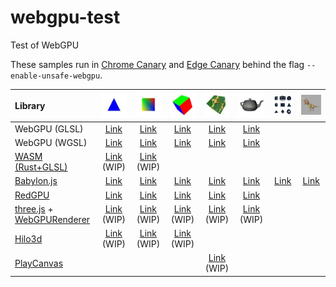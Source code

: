# webgpu-test
Test of WebGPU

These samples run in [Chrome Canary](http://chrome.com/canary) and [Edge Canary](https://www.microsoftedgeinsider.com/en-us/download) behind the flag `--enable-unsafe-webgpu`.

|Library                                                                                                                                                         |![](assets/screenshot/triangle.jpg)                                                  |![](assets/screenshot/square.jpg)                                                   |![](assets/screenshot/cube.jpg)                                                      |![](assets/screenshot/texture.jpg)                                                      |![](assets/screenshot/teapot.jpg)                                                       |![](assets/screenshot/primitive.jpg)                                                |![](assets/screenshot/complex.jpg)                                                  |
|:---------------------------------------------------------------------------------------------------------------------------------------------------------------|:-----------------------------------------------------------------------------------:|:----------------------------------------------------------------------------------:|:-----------------------------------------------------------------------------------:|:--------------------------------------------------------------------------------------:|:---------------------------------------------------------------------------------------:|:----------------------------------------------------------------------------------:|:----------------------------------------------------------------------------------:|
|WebGPU (GLSL)                                                                                                                                                   |[Link](https://cx20.github.io/webgpu-test/examples/webgpu_glsl/triangle/index.html)  |[Link](https://cx20.github.io/webgpu-test/examples/webgpu_glsl/square/index.html)   |[Link](https://cx20.github.io/webgpu-test/examples/webgpu_glsl/cube/index.html)      |[Link](https://cx20.github.io/webgpu-test/examples/webgpu_glsl/texture/index.html)      |[Link](https://cx20.github.io/webgpu-test/examples/webgpu_glsl/teapot/index.html)        |                                                                                    |                                                                                    |
|WebGPU (WGSL)                                                                                                                                                   |[Link](https://cx20.github.io/webgpu-test/examples/webgpu_wgsl/triangle/index.html)  |[Link](https://cx20.github.io/webgpu-test/examples/webgpu_wgsl/square/index.html)   |[Link](https://cx20.github.io/webgpu-test/examples/webgpu_wgsl/cube/index.html)      |[Link](https://cx20.github.io/webgpu-test/examples/webgpu_wgsl/texture/index.html)      |[Link](https://cx20.github.io/webgpu-test/examples/webgpu_wgsl/teapot/index.html)        |                                                                                    |                                                                                    |
|[WASM (Rust+GLSL)](https://github.com/gfx-rs/wgpu/tree/master/wgpu)                                                                                             |[Link](https://cx20.github.io/webgpu-test/examples/rust/triangle/index.html) (WIP)   |[Link](https://cx20.github.io/webgpu-test/examples/rust/square/index.html) (WIP)    |                                                                                     |                                                                                        |                                                                                         |                                                                                    |                                                                                    |
|[Babylon.js](https://doc.babylonjs.com/setup/support/webGPU)                                                                                                    |[Link](https://cx20.github.io/webgpu-test/examples/babylonjs/triangle/index.html)    |[Link](https://cx20.github.io/webgpu-test/examples/babylonjs/square/index.html)     |[Link](https://cx20.github.io/webgpu-test/examples/babylonjs/cube/index.html)        |[Link](https://cx20.github.io/webgpu-test/examples/babylonjs/texture/index.html)        |[Link](https://cx20.github.io/webgpu-test/examples/babylonjs/teapot/index.html)          |[Link](https://cx20.github.io/webgpu-test/examples/babylonjs/primitive/index.html)  |[Link](https://cx20.github.io/webgpu-test/examples/babylonjs/complex/index.html)    |
|[RedGPU](https://github.com/redcamel/RedGPU)                                                                                                                    |[Link](https://cx20.github.io/webgpu-test/examples/redgpu/triangle/index.html)       |[Link](https://cx20.github.io/webgpu-test/examples/redgpu/square/index.html)        |[Link](https://cx20.github.io/webgpu-test/examples/redgpu/cube/index.html)           |[Link](https://cx20.github.io/webgpu-test/examples/redgpu/texture/index.html)           |[Link](https://cx20.github.io/webgpu-test/examples/redgpu/teapot/index.html)             |                                                                                    |                                                                                    |
|[three.js](https://github.com/mrdoob/three.js/) + [WebGPURenderer](https://github.com/mrdoob/three.js/blob/dev/examples/jsm/renderers/webgpu/WebGPURenderer.js) |[Link](https://cx20.github.io/webgpu-test/examples/threejs/triangle/index.html) (WIP)|[Link](https://cx20.github.io/webgpu-test/examples/threejs/square/index.html) (WIP) |[Link](https://cx20.github.io/webgpu-test/examples/threejs/cube/index.html) (WIP)    |[Link](https://cx20.github.io/webgpu-test/examples/threejs/texture/index.html) (WIP)    |[Link](https://cx20.github.io/webgpu-test/examples/threejs/teapot/index.html) (WIP)      |                                                                                    |                                                                                    |
|[Hilo3d](https://github.com/06wj/WebGPU-Playground)                                                                                                             |[Link](https://cx20.github.io/webgpu-test/examples/hilo3d/triangle/index.html) (WIP) |[Link](https://cx20.github.io/webgpu-test/examples/hilo3d/square/index.html) (WIP)  |[Link](https://cx20.github.io/webgpu-test/examples/hilo3d/cube/index.html) (WIP)     |                                                                                        |                                                                                         |                                                                                    |                                                                                    |
|[PlayCanvas](https://github.com/playcanvas/engine/tree/main/examples/webgpu-temp)                                                                               |                                                                                     |                                                                                    |                                                                                     |[Link](https://cx20.github.io/webgpu-test/examples/playcanvas/texture/index.html) (WIP) |                                                                                         |                                                                                    |                                                                                    |
